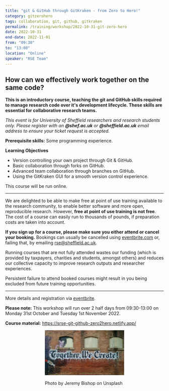 ```yaml
---
title: "git & GitHub through GitKraken - from Zero to Hero!"
category: gitzerohero
tags: collaboration, git, github, gitkraken
permalink: /training/workshop/2022-10-31-git-zero-hero
date: 2022-10-31
end-date: 2022-11-01
from: "09:30"
to: "13:00"
location: "Online"
speaker: "RSE Team"
---
```


## How can we effectively work together on the same code?

**This is an introductory course, teaching the git and GitHub skills required to manage research code over it's
development lifecycle. These skills are essential for collaborative research teams.**


*This event is for University of Sheffield researchers and research students only. Please register with an
**@shef.ac.uk** or **@sheffield.ac.uk** email address to ensure your ticket request is accepted.*


**Prerequisite skills:** Some programming experience.

**Learning Objectives**
* Version controlling your own project through Git & GitHub.
* Basic collaboration through forks on GitHub.
* Advanced team collaboration through branches on GitHub.
* Using the GitKraken GUI for a smooth version control experience.

This course will be run online.

<hr>

We are delighted to be able to make free at point of use training available to the research community, to enable better
software and more open, reproducible research. However, **free at point of use training is not free**. The cost of a
course can easily run to thousands of pounds, if preparation costs are taken into account.


**If you sign up for a course, please make sure you either attend or cancel your booking.** Bookings can usually be
cancelled using [eventbrite.com](https://www.eventbrite.com) or, failing that, by emailing
[rse@sheffield.ac.uk](mailto:rse@sheffield.ac.uk).


Running courses that are not fully attended wastes our funding (which is provided by taxpayers, charities and students,
amongst others) and reduces our collective capacity to improve research outputs and researcher experiences.


Persistent failure to attend booked courses might result in you being excluded from future training opportunities.

<hr/>

More details and registration via
[eventbrite](https://www.eventbrite.com/e/git-github-through-gitkraken-from-zero-to-hero-registration-406112592697).


**Please note:** This workshop will run over 2 half days from 09:30-13:00 on Monday 31st October and Tuesday 1st November 2022.

**Course material:** <https://srse-git-github-zero2hero.netlify.app/>

<div style="width: 50%; margin:0 auto;"><img src="/assets/images/colab.jfif" alt="Together, We Create"/><p>Photo by
Jeremy Bishop on Unsplash</p></div>

